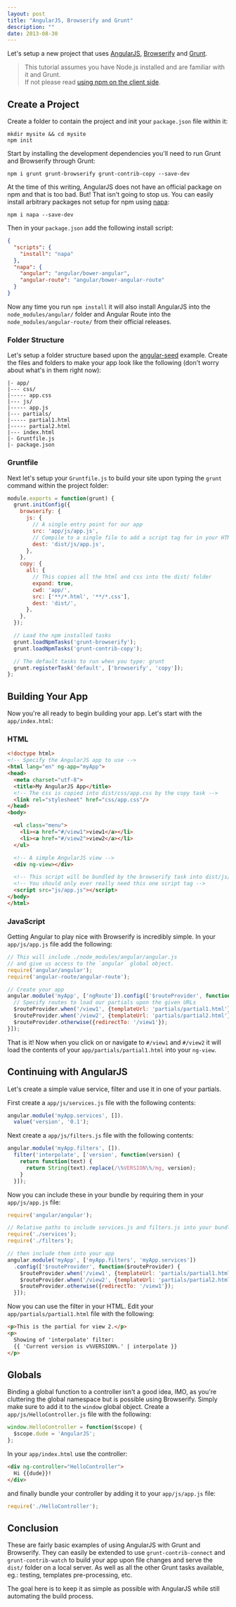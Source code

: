 ```yaml
---
layout: post
title: "AngularJS, Browserify and Grunt"
description: ""
date: 2013-08-30
---
```

Let's setup a new project that uses [AngularJS](http://angularjs.org), [Browserify](http://browserify.org) and [Grunt](http://gruntjs.com).

> This tutorial assumes you have Node.js installed and are familiar with it and Grunt.  
> If not please read [using npm on the client side](/posts/code/using-npm-on-the-client-side.html).

## Create a Project
Create a folder to contain the project and init your `package.json` file within it:

```
mkdir mysite && cd mysite
npm init
```

Start by installing the development dependencies you'll need to run Grunt and Browserify through Grunt:

```
npm i grunt grunt-browserify grunt-contrib-copy --save-dev
```

At the time of this writing, AngularJS does not have an official package on npm and that is too bad. But! That isn't going to stop us. You can easily install arbitrary packages not setup for npm using [napa](http://npmjs.org/package/napa):

```
npm i napa --save-dev
```

Then in your `package.json` add the following install script:

``` json
{
  "scripts": {
    "install": "napa"
  },
  "napa": {
    "angular": "angular/bower-angular",
    "angular-route": "angular/bower-angular-route"
  }
}
```

Now any time you run `npm install` it will also install AngularJS into the `node_modules/angular/` folder and Angular Route into the `node_modules/angular-route/` from their official releases.

### Folder Structure
Let's setup a folder structure based upon the [angular-seed](https://github.com/angular/angular-seed) example. Create the files and folders to make your app look like the following (don't worry about what's in them right now):

```
|- app/
|--- css/
|----- app.css
|--- js/
|----- app.js
|--- partials/
|----- partial1.html
|----- partial2.html
|--- index.html
|- Gruntfile.js
|- package.json
```

### Gruntfile
Next let's setup your `Gruntfile.js` to build your site upon typing the `grunt` command within the project folder:

``` javascript
module.exports = function(grunt) {
  grunt.initConfig({
    browserify: {
      js: {
        // A single entry point for our app
        src: 'app/js/app.js',
        // Compile to a single file to add a script tag for in your HTML
        dest: 'dist/js/app.js',
      },
    },
    copy: {
      all: {
        // This copies all the html and css into the dist/ folder
        expand: true,
        cwd: 'app/',
        src: ['**/*.html', '**/*.css'],
        dest: 'dist/',
      },
    },
  });

  // Load the npm installed tasks
  grunt.loadNpmTasks('grunt-browserify');
  grunt.loadNpmTasks('grunt-contrib-copy');

  // The default tasks to run when you type: grunt
  grunt.registerTask('default', ['browserify', 'copy']);
};
```

## Building Your App
Now you're all ready to begin building your app. Let's start with the `app/index.html`:

### HTML

``` html
<!doctype html>
<!-- Specify the AngularJS app to use -->
<html lang="en" ng-app="myApp">
<head>
  <meta charset="utf-8">
  <title>My AngularJS App</title>
  <!-- The css is copied into dist/css/app.css by the copy task -->
  <link rel="stylesheet" href="css/app.css"/>
</head>
<body>

  <ul class="menu">
    <li><a href="#/view1">view1</a></li>
    <li><a href="#/view2">view2</a></li>
  </ul>

  <!-- A simple AngularJS view -->
  <div ng-view></div>

  <!-- This script will be bundled by the browserify task into dist/js/app.js -->
  <!-- You should only ever really need this one script tag -->
  <script src="js/app.js"></script>
</body>
</html>
```

### JavaScript
Getting Angular to play nice with Browserify is incredibly simple. In your `app/js/app.js` file add the following:

``` javascript
// This will include ./node_modules/angular/angular.js
// and give us access to the `angular` global object.
require('angular/angular');
require('angular-route/angular-route');

// Create your app
angular.module('myApp', ['ngRoute']).config(['$routeProvider', function($routeProvider) {
  // Specify routes to load our partials upon the given URLs
  $routeProvider.when('/view1', {templateUrl: 'partials/partial1.html'});
  $routeProvider.when('/view2', {templateUrl: 'partials/partial2.html'});
  $routeProvider.otherwise({redirectTo: '/view1'});
}]);
```

That is it! Now when you click on or navigate to `#/view1` and `#/view2` it will load the contents of your `app/partials/partial1.html` into your `ng-view`.

## Continuing with AngularJS
Let's create a simple value service, filter and use it in one of your partials.

First create a `app/js/services.js` file with the following contents:

``` javascript
angular.module('myApp.services', []).
  value('version', '0.1');
```

Next create a `app/js/filters.js` file with the following contents:

``` javascript
angular.module('myApp.filters', []).
  filter('interpolate', ['version', function(version) {
    return function(text) {
      return String(text).replace(/\%VERSION\%/mg, version);
    }
  }]);
```

Now you can include these in your bundle by requiring them in your `app/js/app.js` file:

``` javascript
require('angular/angular');

// Relative paths to include services.js and filters.js into your bundle
require('./services');
require('./filters');

// then include them into your app
angular.module('myApp', ['myApp.filters', 'myApp.services'])
  .config(['$routeProvider', function($routeProvider) {
    $routeProvider.when('/view1', {templateUrl: 'partials/partial1.html'});
    $routeProvider.when('/view2', {templateUrl: 'partials/partial2.html'});
    $routeProvider.otherwise({redirectTo: '/view1'});
  }]);
```

Now you can use the filter in your HTML. Edit your `app/partials/partial1.html` file with the following:

``` html
<p>This is the partial for view 2.</p>
<p>
  Showing of 'interpolate' filter:
  {{ 'Current version is v%VERSION%.' | interpolate }}
</p>
```

## Globals
Binding a global function to a controller isn't a good idea, IMO, as you're cluttering the global namespace but is possible using Browserify. Simply make sure to add it to the `window` global object. Create a `app/js/HelloController.js` file with the following:

``` javascript
window.HelloController = function($scope) {
  $scope.dude = 'AngularJS';
};
```

In your `app/index.html` use the controller:

``` html
<div ng-controller="HelloController">
  Hi {{dude}}!
</div>
```

and finally bundle your controller by adding it to your `app/js/app.js` file:

``` javascript
require('./HelloController');
```

## Conclusion
These are fairly basic examples of using AngularJS with Grunt and Browserify. They can easily be extended to use `grunt-contrib-connect` and `grunt-contrib-watch` to build your app upon file changes and serve the `dist/` folder on a local server. As well as all the other Grunt tasks available, eg.: testing, templates pre-processing, etc.

The goal here is to keep it as simple as possible with AngularJS while still automating the build process.
